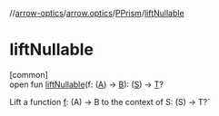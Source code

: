 //[arrow-optics](../../../index.md)/[arrow.optics](../index.md)/[PPrism](index.md)/[liftNullable](lift-nullable.md)

# liftNullable

[common]\
open fun [liftNullable](lift-nullable.md)(f: ([A](index.md)) -&gt; [B](index.md)): ([S](index.md)) -&gt; [T](index.md)?

Lift a function [f](lift-nullable.md): (A) -&gt; B to the context of S: (S) -> T?`
